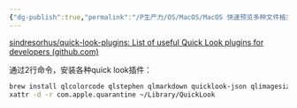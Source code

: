```yaml
---
{"dg-publish":true,"permalink":"/P生产力/OS/MacOS/MacOS 快速预览多种文件格式/","noteIcon":"","created":"2024-06-22T21:50:30.725+08:00","updated":"2024-09-18T14:27:57.000+08:00"}
---
```



[sindresorhus/quick-look-plugins: List of useful Quick Look plugins for developers (github.com)](https://github.com/sindresorhus/quick-look-plugins)

通过2行命令，安装各种quick look插件：

```bash
brew install qlcolorcode qlstephen qlmarkdown quicklook-json qlimagesize suspicious-package apparency quicklookase qlvideo
xattr -d -r com.apple.quarantine ~/Library/QuickLook
```
